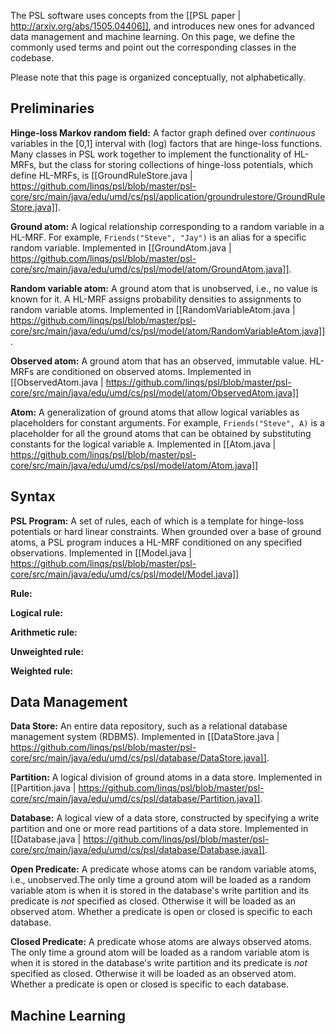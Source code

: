 The PSL software uses concepts from the [[PSL paper | http://arxiv.org/abs/1505.04406]], and introduces new ones for advanced data management and machine learning. On this page, we define the commonly used terms and point out the corresponding classes in the codebase.

Please note that this page is organized conceptually, not alphabetically.

## Preliminaries

**Hinge-loss Markov random field:** A factor graph defined over _continuous_ variables in the [0,1] interval with (log) factors that are hinge-loss functions. Many classes in PSL work together to implement the functionality of HL-MRFs, but the class for storing collections of hinge-loss potentials, which define HL-MRFs, is [[GroundRuleStore.java | https://github.com/linqs/psl/blob/master/psl-core/src/main/java/edu/umd/cs/psl/application/groundrulestore/GroundRuleStore.java]].

**Ground atom:** A logical relationship corresponding to a random variable in a HL-MRF. For example, `Friends("Steve", "Jay")` is an alias for a specific random variable. Implemented in [[GroundAtom.java | https://github.com/linqs/psl/blob/master/psl-core/src/main/java/edu/umd/cs/psl/model/atom/GroundAtom.java]].

**Random variable atom:** A ground atom that is unobserved, i.e., no value is known for it. A HL-MRF assigns probability densities to assignments to random variable atoms. Implemented in [[RandomVariableAtom.java | https://github.com/linqs/psl/blob/master/psl-core/src/main/java/edu/umd/cs/psl/model/atom/RandomVariableAtom.java]].

**Observed atom:** A ground atom that has an observed, immutable value. HL-MRFs are conditioned on observed atoms. Implemented in [[ObservedAtom.java | https://github.com/linqs/psl/blob/master/psl-core/src/main/java/edu/umd/cs/psl/model/atom/ObservedAtom.java]]

**Atom:** A generalization of ground atoms that allow logical variables as placeholders for constant arguments. For example, `Friends("Steve", A)` is a placeholder for all the ground atoms that can be obtained by substituting constants for the logical variable `A`. Implemented in [[Atom.java | https://github.com/linqs/psl/blob/master/psl-core/src/main/java/edu/umd/cs/psl/model/atom/Atom.java]]

## Syntax

**PSL Program:** A set of rules, each of which is a template for hinge-loss potentials or hard linear constraints. When grounded over a base of ground atoms, a PSL program induces a HL-MRF conditioned on any specified observations. Implemented in [[Model.java | https://github.com/linqs/psl/blob/master/psl-core/src/main/java/edu/umd/cs/psl/model/Model.java]]

**Rule:**

**Logical rule:**

**Arithmetic rule:**

**Unweighted rule:**

**Weighted rule:**

## Data Management

**Data Store:** An entire data repository, such as a relational database management system (RDBMS). Implemented in [[DataStore.java | https://github.com/linqs/psl/blob/master/psl-core/src/main/java/edu/umd/cs/psl/database/DataStore.java]].

**Partition:** A logical division of ground atoms in a data store. Implemented in [[Partition.java | https://github.com/linqs/psl/blob/master/psl-core/src/main/java/edu/umd/cs/psl/database/Partition.java]].

**Database:** A logical view of a data store, constructed by specifying a write partition and one or more read partitions of a data store. Implemented in [[Database.java | https://github.com/linqs/psl/blob/master/psl-core/src/main/java/edu/umd/cs/psl/database/Database.java]].

**Open Predicate:** A predicate whose atoms can be random variable atoms, i.e., unobserved.The only time a ground atom will be loaded as a random variable atom is when it is stored in the database's write partition and its predicate is _not_ specified as closed. Otherwise it will be loaded as an observed atom. Whether a predicate is open or closed is specific to each database.

**Closed Predicate:** A predicate whose atoms are always observed atoms. The only time a ground atom will be loaded as a random variable atom is when it is stored in the database's write partition and its predicate is _not_ specified as closed. Otherwise it will be loaded as an observed atom. Whether a predicate is open or closed is specific to each database.

## Machine Learning